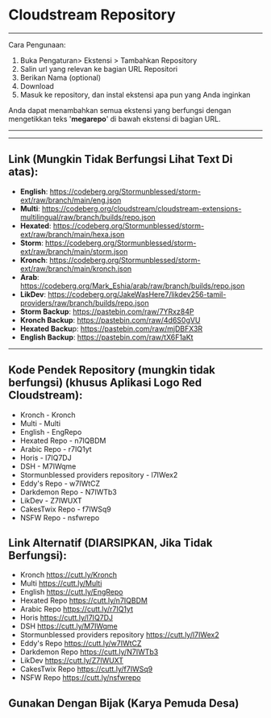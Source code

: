 # Cloudstream Repository

---
Cara Pengunaan:
1. Buka Pengaturan> Ekstensi > Tambahkan Repository
2. Salin url yang relevan ke bagian URL Repositori
3. Berikan Nama (optional)
4. Download
5. Masuk ke repository, dan instal ekstensi apa pun yang Anda inginkan


Anda dapat menambahkan semua ekstensi yang berfungsi dengan mengetikkan teks '**megarepo**' di bawah ekstensi di bagian URL.


---
---

## Link (Mungkin Tidak Berfungsi Lihat Text Di atas):

* **English**: https://codeberg.org/Stormunblessed/storm-ext/raw/branch/main/eng.json
* **Multi**: https://codeberg.org/cloudstream/cloudstream-extensions-multilingual/raw/branch/builds/repo.json
* **Hexated**: https://codeberg.org/Stormunblessed/storm-ext/raw/branch/main/hexa.json
* **Storm**: https://codeberg.org/Stormunblessed/storm-ext/raw/branch/main/storm.json
* **Kronch**: https://codeberg.org/Stormunblessed/storm-ext/raw/branch/main/kronch.json
* **Arab**: https://codeberg.org/Mark_Eshia/arab/raw/branch/builds/repo.json
* **LikDev**: https://codeberg.org/JakeWasHere7/likdev256-tamil-providers/raw/branch/builds/repo.json
* **Storm Backup**: https://pastebin.com/raw/7YRxz84P
* **Kronch Backup**: https://pastebin.com/raw/4d6S0gVU
* **Hexated Backu**p: https://pastebin.com/raw/mjDBFX3R
* **English Backup**: https://pastebin.com/raw/tX6F1aKt

----

## Kode Pendek Repository (mungkin tidak berfungsi) (khusus Aplikasi Logo Red Cloudstream):

- Kronch - Kronch
- Multi - Multi
- English - EngRepo
- Hexated Repo - n7IQBDM
- Arabic Repo - r7IQ1yt
- Horis - l7IQ7DJ
- DSH - M7IWqme
- Stormunblessed providers repository - l7IWex2
- Eddy's Repo - w7IWtCZ
- Darkdemon Repo - N7IWTb3
- LikDev - Z7IWUXT
- CakesTwix Repo - f7IWSq9
- NSFW Repo - nsfwrepo

## Link Alternatif (DIARSIPKAN, Jika Tidak Berfungsi):
- Kronch https://cutt.ly/Kronch
- Multi https://cutt.ly/Multi
- English https://cutt.ly/EngRepo
- Hexated Repo https://cutt.ly/n7IQBDM
- Arabic Repo https://cutt.ly/r7IQ1yt
- Horis https://cutt.ly/l7IQ7DJ
- DSH https://cutt.ly/M7IWqme
- Stormunblessed providers repository https://cutt.ly/l7IWex2
- Eddy's Repo https://cutt.ly/w7IWtCZ
- Darkdemon Repo https://cutt.ly/N7IWTb3
- LikDev https://cutt.ly/Z7IWUXT
- CakesTwix Repo https://cutt.ly/f7IWSq9
- NSFW Repo https://cutt.ly/nsfwrepo
## Gunakan Dengan Bijak (Karya Pemuda Desa)
